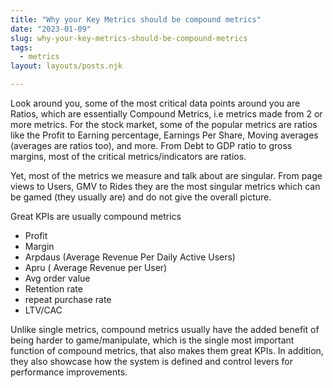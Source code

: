 ```yaml
---
title: "Why your Key Metrics should be compound metrics"
date: "2023-01-09"
slug: why-your-key-metrics-should-be-compound-metrics
tags: 
  - metrics
layout: layouts/posts.njk

---
```

Look around you, some of the most critical data points around you are Ratios, which are essentially Compound Metrics, i.e metrics made from 2 or more metrics. For the stock market, some of the popular metrics are ratios like the Profit to Earning percentage, Earnings Per Share, Moving averages (averages are ratios too), and more. From Debt to GDP ratio to gross margins, most of the critical metrics/indicators are ratios.

Yet, most of the metrics we measure and talk about are singular. From page views to Users, GMV to Rides they are the most singular metrics which can be gamed (they usually are) and do not give the overall picture.

Great KPIs are usually compound metrics

- Profit
- Margin
- Arpdaus (Average Revenue Per Daily Active Users)
- Apru ( Average Revenue per User)
- Avg order value
- Retention rate
- repeat purchase rate
- LTV/CAC

Unlike single metrics, compound metrics usually have the added benefit of being harder to game/manipulate, which is the single most important function of compound metrics, that also makes them great KPIs. In addition, they also showcase how the system is defined and control levers for performance improvements.
